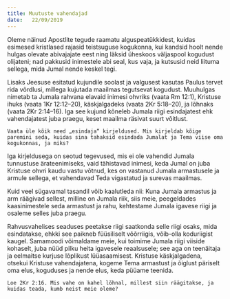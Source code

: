 ```yaml
---
title: Muutuste vahendajad
date:   22/09/2019
---
```


Oleme näinud Apostlite tegude raamatu alguspeatükkidest, kuidas esimesed kristlased rajasid teistsuguse kogukonna, kui kandsid hoolt nende hulgas olevate abivajajate eest ning läksid üheskoos väljaspool kogudust olijateni; nad pakkusid inimestele abi seal, kus vaja, ja kutsusid neid liituma sellega, mida Jumal nende keskel tegi.

Lisaks Jeesuse esitatud kujundile soolast ja valgusest kasutas Paulus tervet rida võrdlusi, millega kujutada maailmas tegutsevat kogudust. Muuhulgas nimetab ta Jumala rahvana elavaid inimesi ohvriks (vaata Rm 12:1), Kristuse ihuks (vaata 1Kr 12:12–20), käskjalgadeks (vaata 2Kr 5:18–20), ja lõhnaks (vaata 2Kr 2:14–16). Iga see kujund kõneleb Jumala riigi esindajatest ehk vahendajatest juba praegu, keset maailma räsivat suurt võitlust.

`Vaata üle kõik need „esindaja“ kirjeldused. Mis kirjeldab kõige paremini seda, kuidas sina tahaksid esindada Jumalat ja Tema viise oma kogukonnas, ja miks?`

Iga kirjeldusega on seotud tegevused, mis ei ole vahendid Jumala tunnustuse ärateenimiseks, vaid tähistavad inimesi, keda Jumal on juba Kristuse ohvri kaudu vastu võtnud, kes on vastanud Jumala armastusele ja armule sellega, et vahendavad Teda vigastatud ja surevas maailmas.

Kuid veel sügavamal tasandil võib kaalutleda nii: Kuna Jumala armastus ja arm räägivad sellest, milline on Jumala riik, siis meie, peegeldades kaasinimestele seda armastust ja rahu, kehtestame Jumala igavese riigi ja osaleme selles juba praegu.

Rahvusvahelises seaduses peetakse riigi saatkonda selle riigi osaks, mida esindatakse, ehkki see paikneb füüsiliselt võõrriigis, võib-olla koduriigist kaugel. Samamoodi võimaldame meie, kui toimime Jumala riigi viiside kohaselt, juba nüüd pilku heita igavesele reaalsusele; see aga on teenäitaja ja eelmaitse kurjuse lõplikust lüüasaamisest. Kristuse käskjalgadena, otsekui Kristuse vahendajatena, kogeme Tema armastust ja õiglust päriselt oma elus, koguduses ja nende elus, keda püüame teenida.

`Loe 2Kr 2:16. Mis vahe on kahel lõhnal, millest siin räägitakse, ja kuidas teada, kumb neist meie oleme?`